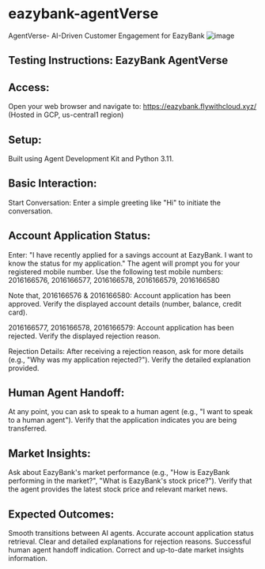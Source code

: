 # eazybank-agentVerse
AgentVerse- AI-Driven Customer Engagement for EazyBank
![image](https://github.com/user-attachments/assets/e005fb2c-1287-4123-b22e-81de135978ea)

Testing Instructions: EazyBank AgentVerse
-----------------------------------------------

Access:
---------
Open your web browser and navigate to: https://eazybank.flywithcloud.xyz/ 
(Hosted in GCP, us-central1 region)

Setup:
-------
Built using Agent Development Kit and Python 3.11.

Basic Interaction:
--------------------
Start Conversation: Enter a simple greeting like "Hi" to initiate the conversation.

Account Application Status:
-------------------------------
Enter: "I have recently applied for a savings account at EazyBank. I want to know the status for my application."
The agent will prompt you for your registered mobile number.
Use the following test mobile numbers: 2016166576, 2016166577, 2016166578, 2016166579, 2016166580

Note that,
2016166576 & 2016166580: Account application has been approved. Verify the displayed account details (number, balance, credit card).

2016166577, 2016166578, 2016166579: Account application has been rejected. Verify the displayed rejection reason.

Rejection Details: After receiving a rejection reason, ask for more details (e.g., "Why was my application rejected?"). Verify the detailed explanation provided.

Human Agent Handoff:
--------------------------
At any point, you can ask to speak to a human agent (e.g., "I want to speak to a human agent"). Verify that the application indicates you are being transferred.

Market Insights:
--------------------
Ask about EazyBank's market performance (e.g., "How is EazyBank performing in the market?", "What is EazyBank's stock price?"). Verify that the agent provides the latest stock price and relevant market news.

Expected Outcomes:
------------------------
Smooth transitions between AI agents.
Accurate account application status retrieval.
Clear and detailed explanations for rejection reasons.
Successful human agent handoff indication.
Correct and up-to-date market insights information.
